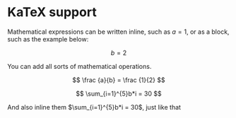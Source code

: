 # KaTeX support

Mathematical expressions can be written inline, such as $a=1$, or as a block, such as the example below:

$$
b=2
$$ 

You can add all sorts of mathematical operations.

$$
\frac {a}{b} = \frac {1}{2}
$$

$$
\sum_{i=1}^{5}b*i = 30
$$


And also inline them $\sum_{i=1}^{5}b*i = 30$, just like that
